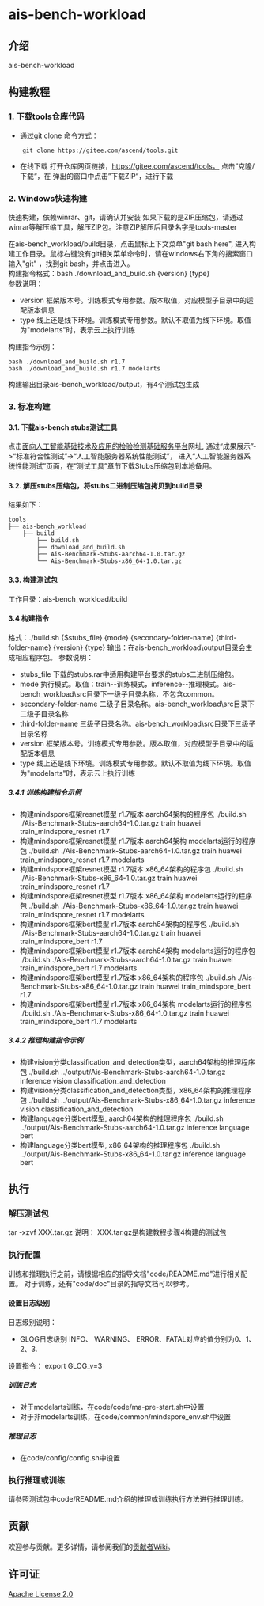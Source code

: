 # ais-bench-workload

## 介绍
ais-bench-workload

## 构建教程
### 1. 下载tools仓库代码
+ 通过git clone 命令方式：
```
    git clone https://gitee.com/ascend/tools.git
```

+ 在线下载
打开仓库网页链接，https://gitee.com/ascend/tools， 点击”克隆/下载“，在
弹出的窗口中点击”下载ZIP“，进行下载

### 2. Windows快速构建
快速构建，依赖winrar、git，请确认并安装 
如果下载的是ZIP压缩包，请通过winrar等解压缩工具，解压ZIP包。注意ZIP解压后目录名字是tools-master  
 
在ais-bench_workload/build目录，点击鼠标上下文菜单"git bash here", 进入构建工作目录。鼠标右键没有git相关菜单命令时，请在windows右下角的搜索窗口输入"git" ，找到git  bash，并点击进入。  
构建指令格式：bash ./download_and_build.sh {version} {type}  
参数说明：
+ version 框架版本号。训练模式专用参数。版本取值，对应模型子目录中的适配版本信息
+ type 线上还是线下环境。训练模式专用参数。默认不取值为线下环境。取值为"modelarts"时，表示云上执行训练

构建指令示例：
```
bash ./download_and_build.sh r1.7
bash ./download_and_build.sh r1.7 modelarts
```
构建输出目录ais-bench_workload/output，有4个测试包生成

### 3. 标准构建
#### 3.1. 下载ais-bench stubs测试工具
点击[面向人工智能基础技术及应用的检验检测基础服务平台](http://www.aipubservice.com/#/show/compliance/detail/127)网址, 通过“成果展示”->“标准符合性测试”->“人工智能服务器系统性能测试”， 进入“人工智能服务器系统性能测试”页面，在“测试工具”章节下载Stubs压缩包到本地备用。

#### 3.2. 解压stubs压缩包，将stubs二进制压缩包拷贝到build目录
结果如下：
```
tools
├── ais-bench_workload
    ├── build
        ├── build.sh
        ├── download_and_build.sh
        ├── Ais-Benchmark-Stubs-aarch64-1.0.tar.gz
        └── Ais-Benchmark-Stubs-x86_64-1.0.tar.gz
```

#### 3.3. 构建测试包
工作目录：ais-bench_workload/build

#### 3.4 构建指令
格式：./build.sh  {$stubs_file} {mode} {secondary-folder-name} {third-folder-name} {version} {type}
输出：在ais-bench_workload\output目录会生成相应程序包。
参数说明：
+ stubs_file 下载的stubs.rar中适用构建平台要求的stubs二进制压缩包。
+ mode  执行模式。取值：train--训练模式，inference--推理模式。ais-bench_workload\src目录下一级子目录名称，不包含common。
+ secondary-folder-name 二级子目录名称。ais-bench_workload\src目录下二级子目录名称
+ third-folder-name 三级子目录名称。ais-bench_workload\src目录下三级子目录名称
+ version  框架版本号。训练模式专用参数。版本取值，对应模型子目录中的适配版本信息
+ type 线上还是线下环境。训练模式专用参数。默认不取值为线下环境。取值为"modelarts"时，表示云上执行训练
##### 3.4.1 训练构建指令示例
+ 构建mindspore框架resnet模型 r1.7版本 aarch64架构的程序包
  ./build.sh  ./Ais-Benchmark-Stubs-aarch64-1.0.tar.gz train huawei train_mindspore_resnet r1.7
+ 构建mindspore框架resnet模型 r1.7版本 aarch64架构 modelarts运行的程序包
  ./build.sh  ./Ais-Benchmark-Stubs-aarch64-1.0.tar.gz train huawei train_mindspore_resnet r1.7 modelarts
+ 构建mindspore框架resnet模型 r1.7版本 x86_64架构的程序包
  ./build.sh  ./Ais-Benchmark-Stubs-x86_64-1.0.tar.gz train huawei train_mindspore_resnet r1.7
+ 构建mindspore框架resnet模型 r1.7版本  x86_64架构 modelarts运行的程序包
  ./build.sh  ./Ais-Benchmark-Stubs-x86_64-1.0.tar.gz train huawei train_mindspore_resnet r1.7 modelarts
+ 构建mindspore框架bert模型 r1.7版本 aarch64架构的程序包
  ./build.sh  ./Ais-Benchmark-Stubs-aarch64-1.0.tar.gz train huawei train_mindspore_bert r1.7
+ 构建mindspore框架bert模型 r1.7版本 aarch64架构 modelarts运行的程序包
  ./build.sh  ./Ais-Benchmark-Stubs-aarch64-1.0.tar.gz train huawei train_mindspore_bert r1.7 modelarts
+ 构建mindspore框架bert模型 r1.7版本 x86_64架构的程序包
  ./build.sh  ./Ais-Benchmark-Stubs-x86_64-1.0.tar.gz train huawei train_mindspore_bert r1.7
+ 构建mindspore框架bert模型 r1.7版本  x86_64架构 modelarts运行的程序包
  ./build.sh  ./Ais-Benchmark-Stubs-x86_64-1.0.tar.gz train huawei train_mindspore_bert r1.7 modelarts

##### 3.4.2 推理构建指令示例
+ 构建vision分类classification_and_detection类型，aarch64架构的推理程序包
  ./build.sh ../output/Ais-Benchmark-Stubs-aarch64-1.0.tar.gz inference vision classification_and_detection
+ 构建vision分类classification_and_detection类型，x86_64架构的推理程序包
  ./build.sh ../output/Ais-Benchmark-Stubs-x86_64-1.0.tar.gz inference vision classification_and_detection
+ 构建language分类bert模型, aarch64架构的推理程序包
  ./build.sh ../output/Ais-Benchmark-Stubs-aarch64-1.0.tar.gz inference language bert
+ 构建language分类bert模型, x86_64架构的推理程序包
  ./build.sh ../output/Ais-Benchmark-Stubs-x86_64-1.0.tar.gz inference language bert

## 执行
### 解压测试包
tar -xzvf XXX.tar.gz
说明： XXX.tar.gz是构建教程步骤4构建的测试包
### 执行配置
训练和推理执行之前，请根据相应的指导文档"code/README.md"进行相关配置。
对于训练，还有"code/doc"目录的指导文档可以参考。
#### 设置日志级别
日志级别说明：
+ GLOG日志级别 INFO、 WARNING、 ERROR、FATAL对应的值分别为0、1、2、3.

设置指令： export GLOG_v=3
#####  训练日志
+ 对于modelarts训练，在code/code/ma-pre-start.sh中设置
+ 对于非modelarts训练，在code/common/mindspore_env.sh中设置

##### 推理日志
+ 在code/config/config.sh中设置

### 执行推理或训练
请参照测试包中code/README.md介绍的推理或训练执行方法进行推理训练。
## 贡献

欢迎参与贡献。更多详情，请参阅我们的[贡献者Wiki](../CONTRIBUTING.md)。

## 许可证
[Apache License 2.0](LICENSE)


